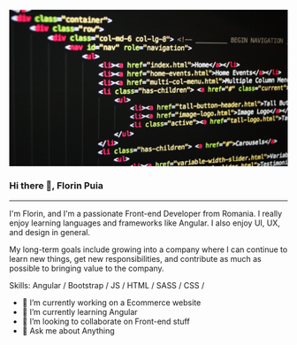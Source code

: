 ![Front-end Developer](https://github.com/qFlorin/qFlorin/blob/master/pexels-pixabay-270404.jpg)

### Hi there 👋, Florin Puia
---
I'm Florin, and I'm a passionate Front-end Developer from Romania. I really enjoy learning languages and frameworks like Angular. I also enjoy UI, UX, and design in general. 

My long-term goals include growing into a company where I can continue to learn new things, get new responsibilities, and contribute as much as possible to bringing value to the company.

Skills: Angular / Bootstrap / JS / HTML / SASS / CSS / 

- 🔭 I’m currently working on a Ecommerce website 
- 🌱 I’m currently learning Angular 
- 👯 I’m looking to collaborate on Front-end stuff 
- 💬 Ask me about Anything 




